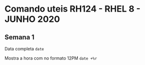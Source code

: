 # Comando uteis RH124 - RHEL 8 - JUNHO 2020

## Semana 1
Data completa
```date```

Mostra a hora com no formato 12PM
```date +%r```
